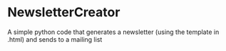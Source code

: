# NewsletterCreator
A simple python code that generates a newsletter (using the template in .html) and sends to a mailing list
